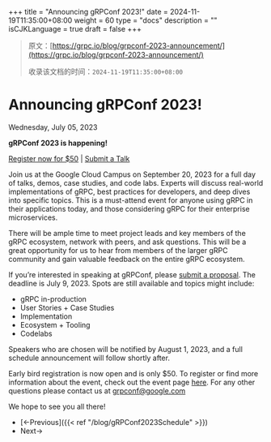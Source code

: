 +++
title = "Announcing gRPConf 2023!"
date = 2024-11-19T11:35:00+08:00
weight = 60
type = "docs"
description = ""
isCJKLanguage = true
draft = false
+++

> 原文：[https://grpc.io/blog/grpconf-2023-announcement/](https://grpc.io/blog/grpconf-2023-announcement/)
>
> 收录该文档的时间：`2024-11-19T11:35:00+08:00`

# Announcing gRPConf 2023!

Wednesday, July 05, 2023



**gRPConf 2023 is happening!**

[Register now for $50](https://events.linuxfoundation.org/grpc-conf/) | [Submit a Talk](https://events.linuxfoundation.org/grpc-conf/program/cfp/)

Join us at the Google Cloud Campus on September 20, 2023 for a full day of talks, demos, case studies, and code labs. Experts will discuss real-world implementations of gRPC, best practices for developers, and deep dives into specific topics. This is a must-attend event for anyone using gRPC in their applications today, and those considering gRPC for their enterprise microservices.

There will be ample time to meet project leads and key members of the gRPC ecosystem, network with peers, and ask questions. This will be a great opportunity for us to hear from members of the larger gRPC community and gain valuable feedback on the entire gRPC ecosystem.

If you’re interested in speaking at gRPConf, please [submit a proposal](https://events.linuxfoundation.org/grpc-conf/program/cfp/). The deadline is July 9, 2023. Spots are still available and topics might include:

- gRPC in-production
- User Stories + Case Studies
- Implementation
- Ecosystem + Tooling
- Codelabs

Speakers who are chosen will be notified by August 1, 2023, and a full schedule announcement will follow shortly after.

Early bird registration is now open and is only $50. To register or find more information about the event, check out the event page [here](https://events.linuxfoundation.org/grpc-conf/). For any other questions please contact us at [grpconf@google.com](mailto:grpconf@google.com)

We hope to see you all there!

- [←Previous]({{< ref "/blog/gRPConf2023Schedule" >}})
- Next→
